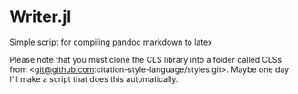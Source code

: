 # Writer.jl

Simple script for compiling pandoc markdown to latex

Please note that you must clone the CLS library into a folder called CLSs from <git@github.com:citation-style-language/styles.git>. Maybe one day I'll make a script that does this automatically.
